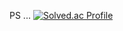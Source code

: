 
<!--
**ZhongdanBae/ZhongdanBae** is a ✨ _special_ ✨ repository because its `README.md` (this file) appears on your GitHub profile.

Here are some ideas to get you started:


- 🔭 I’m currently working on ...
- 🌱 I’m currently learning ...
- 👯 I’m looking to collaborate on ...
- 🤔 I’m looking for help with ...
- 💬 Ask me about ...
- 📫 How to reach me: ...
- 😄 Pronouns: ...
- ⚡ Fun fact: ...
-->

PS ...
[![Solved.ac Profile](http://mazassumnida.wtf/api/v2/generate_badge?boj=songwugi700)](https://solved.ac/profile/songwugi700/)
